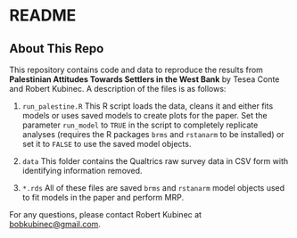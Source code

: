README
================

## About This Repo

This repository contains code and data to reproduce the results from
**Palestinian Attitudes Towards Settlers in the West Bank** by Tesea
Conte and Robert Kubinec. A description of the files is as follows:

1.  `run_palestine.R` This R script loads the data, cleans it and either
    fits models or uses saved models to create plots for the paper. Set
    the parameter `run_model` to `TRUE` in the script to completely
    replicate analyses (requires the R packages `brms` and `rstanarm` to
    be installed) or set it to `FALSE` to use the saved model objects.

2.  `data` This folder contains the Qualtrics raw survey data in CSV
    form with identifying information removed.

3.  `*.rds` All of these files are saved `brms` and `rstanarm` model
    objects used to fit models in the paper and perform MRP.

For any questions, please contact Robert Kubinec at
<bobkubinec@gmail.com>.
